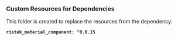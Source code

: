 ### Custom Resources for Dependencies

This folder is created to replace the resources from the dependency:

**`ristek_material_component: ^0.0.15`**
